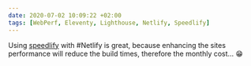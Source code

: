 ```yaml
---
date: 2020-07-02 10:09:22 +02:00
tags: [WebPerf, Eleventy, Lighthouse, Netlify, Speedlify]
---
```


Using [speedlify](https://www.zachleat.com/web/speedlify/) with #Netlify is great, because enhancing the sites performance will reduce the build times, therefore the monthly cost… 😁
